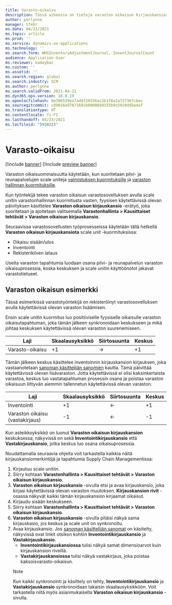 ```yaml
---
title: Varasto-oikaisu
description: Tässä aiheessa on tietoja varaston oikaisun kirjauskansiosta ja käsittelystä, kun käytät scale uniteja.
author: perlynne
manager: tfehr
ms.date: 04/22/2021
ms.topic: article
ms.prod: ''
ms.service: dynamics-ax-applications
ms.technology: ''
ms.search.form: WHSInventoryAdjustmentJournal, InventJournalCount
audience: Application User
ms.reviewer: kamaybac
ms.custom: ''
ms.assetid: ''
ms.search.region: global
ms.search.industry: SCM
ms.author: perlynne
ms.search.validFrom: 2021-04-21
ms.dyn365.ops.version: 10.0.19
ms.openlocfilehash: be386539ea7addf20256ac2b1f8a2a72736fcbec
ms.sourcegitcommit: cd9016e9787169cb800889d335b9c5919ddbe4af
ms.translationtype: HT
ms.contentlocale: fi-FI
ms.lasthandoff: 04/23/2021
ms.locfileid: "5938223"
---
```

# <a name="warehouse-inventory-adjustment"></a>Varasto-oikaisu

[!include [banner](../includes/banner.md)]
[!include [preview banner](../includes/preview-banner.md)]

Varaston oikaisuominaisuutta käytetään, kun suoritetaan pilvi- ja reunapalvelujen scale uniteja [valmistuksen kuormituksille](cloud-edge-workload-manufacturing.md) ja [varaston hallinnan kuormituksille](cloud-edge-workload-warehousing.md).

Kun työntekijä tekee varaston oikaisun varastosovelluksen avulla scale unitin varastonhallinnan kuormitusta vasten, fyysisen käytettävissä olevan päivityksen käsittelee **Varaston oikaisun kirjauskansio** -erätyö, joka suoritetaan ja ajoitetaan valitsemalla **Varastonhallinta > Kausittaiset tehtävät > Varaston oikaisun kirjauskansio**.

Seuraavissa varastosovellusten työprosesseissa käytetään tällä hetkellä **Varaston oikaisun kirjauskansiota** scale unit -kuormituksissa:

- Oikaisu sisään/ulos
- Inventointi
- Rekisterikilven lataus

Useita varaston tapahtumia luodaan osana pilvi- ja reunapalvelun varaston oikaisuprosessia, koska keskuksen ja scale unitin käyttöönotot jakavat varastotietueet.

## <a name="inventory-adjustment-example"></a>Varaston oikaisun esimerkki

Tässä esimerkissä varastotyöntekijä on rekisteröinyt varastosovelluksen avulla käytettävissä olevan varaston lisäämisen.

Ensin scale unitin kuormitus luo positiiviselle fyysiselle oikaisulle varaston oikaisutapahtuman, joka tämän jälkeen synkronoidaan keskukseen ja mikä johtaa keskuksen käytettävissä olevan varaston suurenemiseen.

| Laji                                    | Skaalausyksikkö | Siirtosuunta | Keskus |
|-----------------------------------------|------------|-----------|-----|
| Varasto-oikaisu          | +1         | ->        | +1  |

Tämän jälkeen keskus käsittelee inventoinnin kirjauskansion kirjauksen, joka vastaanotetaan [sanoman käsittelijän sanomien](cloud-edge-message-processor-messages.md) kautta. Tämä päivittää käytettävissä olevan lisävaraston. Jotta käytettävissä ei olisi kaksinkertaista varastoa, keskus luo vastatapahtuman prosessin osana ja poistaa varaston oikaisuun liittyvän aiemmin tallennetun käytettävissä olevan varaston.

| Laji                                    | Skaalausyksikkö | Siirtosuunta | Keskus |
|-----------------------------------------|------------|-----------|-----|
| Inventointi                                | +1         | <-        | +1  |
| Varaston oikaisu (vastakirjaus) | -1         | <-        | -1  |

Kun asteikkoyksikkö on luonut **Varaston oikaisun kirjauskansion** keskuksessa, näkyvissä on sekä **Inventointikirjauskansio** että **Vastakirjauskansio**, jotka keskus luo osana oikaisuprosessia.

Noudattamalla seuraavia ohjeita voit tarkastella kaikkia näitä kirjauskansiomerkintöjä ja tapahtumia Supply Chain Managementissa:

1. Kirjautuu scale unitiin.
1. Siirry kohtaan **Varastonhallinta \> Kausittaiset tehtävät \> Varaston oikaisun kirjauskansio**.
1. **Varaston oikaisun kirjauskansio** -sivulla etsi ja avaa kirjauskansio, joka kirjasi käytettävissä olevan varaston muutoksen. **Kirjauskansion rivit** -osassa näkyvät kaikki tämän kirjauskansion kirjaamat oikaisut.
1. Kirjaudu sisään keskukseen.
1. Siirry kohtaan **Varastonhallinta \> Kausittaiset tehtävät \> Varaston oikaisun kirjauskansio**.
1. **Varaston oikaisun kirjauskansio** -sivulla pitäisi näkyä sama kirjauskasio, jos keskus ja scale unit on synkronoitu.
1. Avaa kirjauskansio. Jos [sanoman käsittelijän sanomat](cloud-edge-message-processor-messages.md) on käsitelty, näkyvissä ovat linkit otsikon kohtiin **Inventointikirjauskansio** ja **Vastakirjauskansio**.
    - **Inventointikirjauskansiossa** tulisi näkyä samat dimensioarvot kuin kirjauskansion riveillä.
    - **Vastakirjauskansiossa** tulisi näkyä vastakirjaus, joka poistaa kaksoisvarasto-oikaisun.
    > [!NOTE]
    > Kun kaikki synkronointi ja käsittely on tehty, **Inventointikirjauskansio** ja **Vastakirjauskansio** synkronoidaan takaisin skaalausyksikköön. Voit tarkastella niitä myös asianmukaisella **Varaston oikaisun kirjauskansio** -sivulla.
